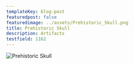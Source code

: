 ```yaml
---
templateKey: blog-post
featuredpost: false
featuredimage: ../assets/Prehistoric_Skull.png
title: Prehistoric Skull
description: Artifacts
testfield: 1162
---
```

![Prehistoric Skull](../assets/Prehistoric_Skull.png)